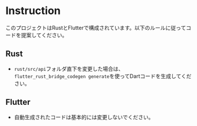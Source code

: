# Instruction

このプロジェクトはRustとFlutterで構成されています。以下のルールに従ってコードを提案してください。

## Rust
- `rust/src/api`フォルダ直下を変更した場合は、`flutter_rust_bridge_codegen generate`を使ってDartコードを生成してください。

## Flutter
- 自動生成されたコードは基本的には変更しないでください。